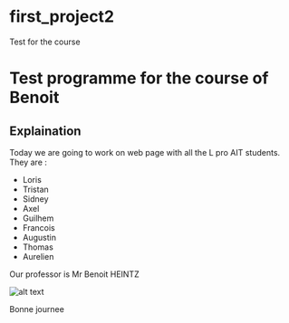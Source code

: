 # first_project2
Test for the course
# **Test programme for the course of Benoit**
## Explaination
Today we are going to work on web page with all the L pro AIT  students. They are :
* Loris
* Tristan
* Sidney
* Axel
* Guilhem
* Francois
* Augustin
* Thomas
* Aurelien

Our professor is Mr Benoit HEINTZ

![alt text](https://spacenews.com/wp-content/uploads/2017/11/INFANTE-TEKEVER-879x485.jpg)

Bonne journee